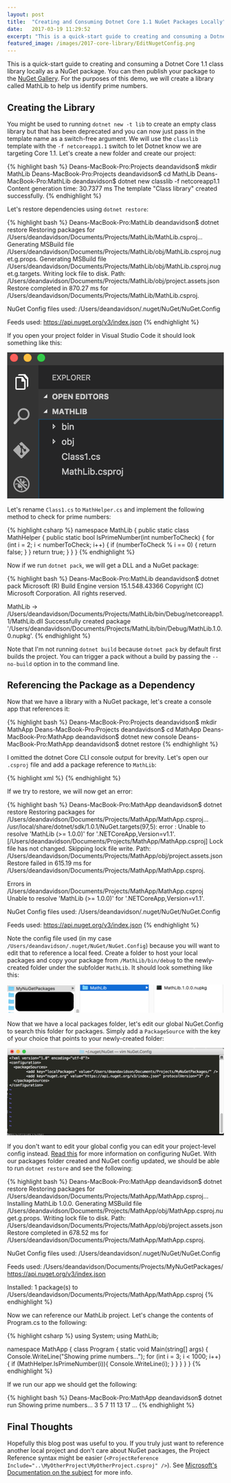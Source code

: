 ```yaml
---
layout: post
title:  "Creating and Consuming Dotnet Core 1.1 NuGet Packages Locally"
date:   2017-03-19 11:29:52
excerpt: "This is a quick-start guide to creating and consuming a Dotnet Core 1.1 class library locally as a NuGet package. You can then publish your package to the NuGet Gallery. For the purposes of this demo, we will create a library called MathLib to help us identify prime numbers."
featured_image: /images/2017-core-library/EditNugetConfig.png
---
```

This is a quick-start guide to creating and consuming a Dotnet Core 1.1 class library locally as a NuGet package. You can then publish your package to the [NuGet Gallery](https://www.nuget.org/). For the purposes of this demo, we will create a library called MathLib to help us identify prime numbers.

## Creating the Library
You might be used to running `dotnet new -t lib` to create an empty class library but that has been deprecated and you can now just pass in the template name as a switch-free argument. We will use the `classlib` template with the `-f netcoreapp1.1` switch to let Dotnet know we are targeting Core 1.1. Let's create a new folder and create our project:

{% highlight bash %}
Deans-MacBook-Pro:Projects deandavidson$ mkdir MathLib
Deans-MacBook-Pro:Projects deandavidson$ cd MathLib
Deans-MacBook-Pro:MathLib deandavidson$ dotnet new classlib -f netcoreapp1.1
Content generation time: 30.7377 ms
The template "Class library" created successfully.
{% endhighlight %}

Let's restore dependencies using `dotnet restore`:

{% highlight bash %}
Deans-MacBook-Pro:MathLib deandavidson$ dotnet restore
  Restoring packages for /Users/deandavidson/Documents/Projects/MathLib/MathLib.csproj...
  Generating MSBuild file /Users/deandavidson/Documents/Projects/MathLib/obj/MathLib.csproj.nuget.g.props.
  Generating MSBuild file /Users/deandavidson/Documents/Projects/MathLib/obj/MathLib.csproj.nuget.g.targets.
  Writing lock file to disk. Path: /Users/deandavidson/Documents/Projects/MathLib/obj/project.assets.json
  Restore completed in 870.27 ms for /Users/deandavidson/Documents/Projects/MathLib/MathLib.csproj.
  
  NuGet Config files used:
      /Users/deandavidson/.nuget/NuGet/NuGet.Config
  
  Feeds used:
      https://api.nuget.org/v3/index.json
{% endhighlight %}

If you open your project folder in Visual Studio Code it should look something like this:

![After Creation Opening Folder in Visual Studio Code](/images/2017-core-library/AfterCreation.png)

Let's rename `Class1.cs` to `MathHelper.cs` and implement the following method to check for prime numbers:

{% highlight csharp %}
namespace MathLib
{
    public static class MathHelper
    {
        public static bool IsPrimeNumber(int numberToCheck)
        {
            for (int i = 2; i < numberToCheck; i++) 
            {
                if (numberToCheck % i == 0)
                {
                    return false;
                }
            }
            return true;
        }
    }
}
{% endhighlight %}

Now if we run `dotnet pack`, we will get a DLL and a NuGet package:

{% highlight bash %}
Deans-MacBook-Pro:MathLib deandavidson$ dotnet pack
Microsoft (R) Build Engine version 15.1.548.43366
Copyright (C) Microsoft Corporation. All rights reserved.

  MathLib -> /Users/deandavidson/Documents/Projects/MathLib/bin/Debug/netcoreapp1.1/MathLib.dll
  Successfully created package '/Users/deandavidson/Documents/Projects/MathLib/bin/Debug/MathLib.1.0.0.nupkg'.
{% endhighlight %}

Note that I'm not running `dotnet build` because `dotnet pack` by default first builds the project. You can trigger a pack without a build by passing the `--no-build` option in to the command line.

## Referencing the Package as a Dependency
Now that we have a library with a NuGet package, let's create a console app that references it:

{% highlight bash %}
Deans-MacBook-Pro:Projects deandavidson$ mkdir MathApp
Deans-MacBook-Pro:Projects deandavidson$ cd MathApp
Deans-MacBook-Pro:MathApp deandavidson$ dotnet new console
Deans-MacBook-Pro:MathApp deandavidson$ dotnet restore
{% endhighlight %}

I omitted the dotnet Core CLI console output for brevity. Let's open our `.csproj` file and add a package reference to `MathLib`:

{% highlight xml %}
<ItemGroup>
  <PackageReference Include="MathLib" Version="1.0.0" />
</ItemGroup>
{% endhighlight %}

If we try to restore, we will now get an error:

{% highlight bash %}
Deans-MacBook-Pro:MathApp deandavidson$ dotnet restore
  Restoring packages for /Users/deandavidson/Documents/Projects/MathApp/MathApp.csproj...
/usr/local/share/dotnet/sdk/1.0.1/NuGet.targets(97,5): error : Unable to resolve 'MathLib (>= 1.0.0)' for '.NETCoreApp,Version=v1.1'. [/Users/deandavidson/Documents/Projects/MathApp/MathApp.csproj]
  Lock file has not changed. Skipping lock file write. Path: /Users/deandavidson/Documents/Projects/MathApp/obj/project.assets.json
  Restore failed in 615.19 ms for /Users/deandavidson/Documents/Projects/MathApp/MathApp.csproj.
  
  Errors in /Users/deandavidson/Documents/Projects/MathApp/MathApp.csproj
      Unable to resolve 'MathLib (>= 1.0.0)' for '.NETCoreApp,Version=v1.1'.
  
  NuGet Config files used:
      /Users/deandavidson/.nuget/NuGet/NuGet.Config
  
  Feeds used:
      https://api.nuget.org/v3/index.json
{% endhighlight %}

Note the config file used (in my case `/Users/deandavidson/.nuget/NuGet/NuGet.Config`) because you will want to edit that to reference a local feed. Create a folder to host your local packages and copy your package from `/MathLib/bin/debug` to the newly-created folder under the subfolder `MathLib`. It should look something like this:

![Packages Folder](/images/2017-core-library/PackagesFolder.png)

Now that we have a local packages folder, let's edit our global NuGet.Config to search this folder for packages. Simply add a `PackageSource` with the key of your choice that points to your newly-created folder:

![Edited NuGet Config File](/images/2017-core-library/EditNugetConfig.png)

If you don't want to edit your global config you can edit your project-level config instead. [Read this](https://docs.microsoft.com/en-us/nuget/consume-packages/configuring-nuget-behavior) for more information on configuring NuGet. With our packages folder created and NuGet config updated, we should be able to run `dotnet restore` and see the following:

{% highlight bash %}
Deans-MacBook-Pro:MathApp deandavidson$ dotnet restore
  Restoring packages for /Users/deandavidson/Documents/Projects/MathApp/MathApp.csproj...
  Installing MathLib 1.0.0.
  Generating MSBuild file /Users/deandavidson/Documents/Projects/MathApp/obj/MathApp.csproj.nuget.g.props.
  Writing lock file to disk. Path: /Users/deandavidson/Documents/Projects/MathApp/obj/project.assets.json
  Restore completed in 678.52 ms for /Users/deandavidson/Documents/Projects/MathApp/MathApp.csproj.
  
  NuGet Config files used:
      /Users/deandavidson/.nuget/NuGet/NuGet.Config
  
  Feeds used:
      /Users/deandavidson/Documents/Projects/MyNuGetPackages/
      https://api.nuget.org/v3/index.json
  
  Installed:
      1 package(s) to /Users/deandavidson/Documents/Projects/MathApp/MathApp.csproj
{% endhighlight %}

Now we can reference our MathLib project. Let's change the contents of Program.cs to the following:

{% highlight csharp %}
using System;
using MathLib;

namespace MathApp
{
    class Program
    {
        static void Main(string[] args)
        {
            Console.WriteLine("Showing prime numbers...");
            for (int i = 3; i < 1000; i++)
            {
                if (MathHelper.IsPrimeNumber(i)){
                    Console.WriteLine(i);
                }
            }
        }
    }
}
{% endhighlight %}

If we run our app we should get the following:

{% highlight bash %}
Deans-MacBook-Pro:MathApp deandavidson$ dotnet run
Showing prime numbers...
3
5
7
11
13
17
...
{% endhighlight %}

## Final Thoughts
Hopefully this blog post was useful to you. If you truly just want to reference another local project and don't care about NuGet packages, the Project Reference syntax might be easier (`<ProjectReference Include="..\MyOtherProject\MyOtherProject.csproj" />`). See [Microsoft's Documentation on the subject](https://docs.microsoft.com/en-us/dotnet/articles/core/tools/project-json-to-csproj#dependency-type) for more info.